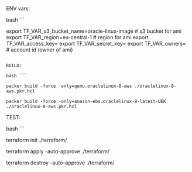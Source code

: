 
ENV vars:

bash ```

export TF_VAR_s3_bucket_name=oracle-linux-image     # s3 bucket for ami
export TF_VAR_region=eu-central-1                   # region for ami
export TF_VAR_access_key=
export TF_VAR_secret_key=
export TF_VAR_owners=                               # account id (owner of ami)


```

BUILD:

bash ```

packer build -force -only=qemu.oraclelinux-8-aws ./oraclelinux-8-aws.pkr.hcl

packer build -force -only=amazon-ebs.oraclelinux-8-latest-UEK ./oraclelinux-8-aws.pkr.hcl

```

TEST:

bash ```

terraform init ./terraform/

terraform apply -auto-approve ./terraform/

terraform destroy -auto-approve ./terraform/

```